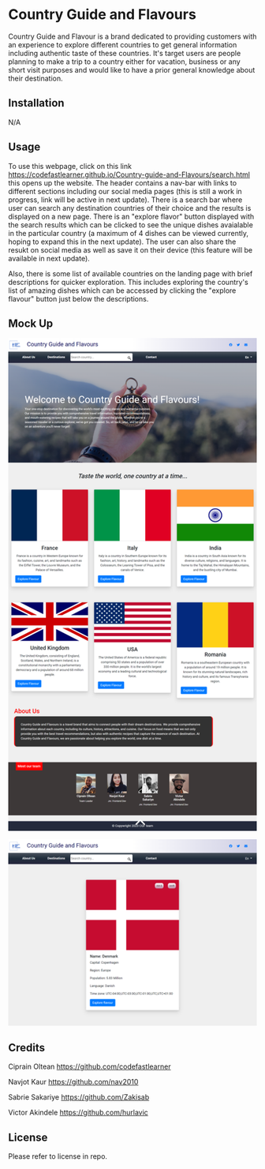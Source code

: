 # Country Guide and Flavours

Country Guide and Flavour is a brand dedicated to providing customers with an experience to explore different countries to get general information including authentic taste of these countries. It's target users are people planning to make a trip to a country either for vacation, business or any short visit purposes and would like to have a prior general knowledge about their destination.

## Installation
N/A

## Usage

To use this webpage, click on this link https://codefastlearner.github.io/Country-guide-and-Flavours/search.html this opens up the website. The header contains a nav-bar with links to different sections including our social media pages (this is still a work in progress, link will be active in next update). There is a search bar where user can search any destination countries of their choice and the results is displayed on a new page. There is an "explore flavor" button displayed with the search results which can be clicked to see the unique dishes avaialable in the particular country (a maximum of 4 dishes can be viewed currently, hoping to expand this in the next update). The user can also share the resukt on social media as well as save it on their device (this feature will be available in next update).

Also, there is some list of available countries on the landing page with brief descriptions for quicker exploration. This includes exploring the country's list of amazing dishes which can be accessed by clicking the "explore flavour" button just below the descriptions.

## Mock Up
![alt text](/assets/images/mockup1.png)

![alt text](/assets/images/mockup2.png)

## Credits

Ciprain Oltean  https://github.com/codefastlearner

Navjot Kaur  https://github.com/nav2010

Sabrie Sakariye https://github.com/Zakisab

Victor Akindele https://github.com/hurlavic

## License

Please refer to license in repo.





